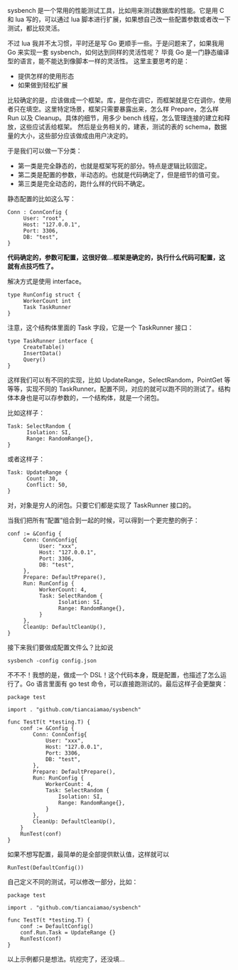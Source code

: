 sysbench 是一个常用的性能测试工具，比如用来测试数据库的性能。它是用 C 和 lua 写的，可以通过 lua 脚本进行扩展，如果想自己改一些配置参数或者改一下测试，都比较灵活。

不过 lua 我并不太习惯，平时还是写 Go 更顺手一些。于是问题来了，如果我用 Go 来实现一套 sysbench，如何达到同样的灵活性呢？ 毕竟 Go 是一门静态编译型的语言，能不能达到像脚本一样的灵活性。
这里主要思考的是：

- 提供怎样的使用形态
- 如果做到轻松扩展

比较确定的是，应该做成一个框架。库，是你在调它，而框架就是它在调你，使用者只在填空。这里特定场景，框架只需要暴露出来，怎么样 Prepare，怎么样 Run 以及 Cleanup。具体的细节，用多少 bench 线程，怎么管理连接的建立和释放，这些应试丢给框架。
然后是业务相关的，建表，测试的表的 schema，数据量的大小，这些部分应该做成由用户决定的。

于是我们可以做一下分类：

- 第一类是完全静态的，也就是框架写死的部分。特点是逻辑比较固定。
- 第二类是配置的参数，半动态的。也就是代码确定了，但是细节的值可变。
- 第三类是完全动态的，跑什么样的代码不确定。

静态配置的比如这么写：

```
Conn : ConnConfig {
     User: "root",
     Host: "127.0.0.1",
     Port: 3306,
     DB: "test",
}
```

**代码确定的，参数可配置，这很好做...框架是确定的，执行什么代码可配置，这就有点技巧性了。**

解决方式是使用 interface。

```
type RunConfig struct {
     WorkerCount int
     Task TaskRunner
}
```

注意，这个结构体里面的 Task 字段，它是一个 TaskRunner 接口：

```
type TaskRunner interface {
     CreateTable()
     InsertData()
     Query()
}
```

这样我们可以有不同的实现，比如 UpdateRange，SelectRandom，PointGet 等等等，实现不同的 TaskRunner。配置不同，对应的就可以跑不同的测试了。结构体本身也是可以存参数的，一个结构体，就是一个闭包。

比如这样子：

```
Task: SelectRandom {
      Isolation: SI,
      Range: RandomRange{},
}
```

或者这样子：

```
Task: UpdateRange {
      Count: 30,
      Conflict: 50,
}
```

对，对象是穷人的闭包。只要它们都是实现了 TaskRunner 接口的。

当我们把所有“配置”组合到一起的时候，可以得到一个更完整的例子：

```
conf := &Config {
     Conn: ConnConfig{
          User: "xxx",
          Host: "127.0.0.1",
          Port: 3306,
          DB: "test",
     },
     Prepare: DefaultPrepare(),
     Run: RunConfig {
          WorkerCount: 4,
          Task: SelectRandom {
                Isolation: SI,
                Range: RandomRange{},
          }
     },
     CleanUp: DefaultCleanUp(),
}
```

接下来我们要做成配置文件么？比如说

```
sysbench -config config.json
```

不不不！我想的是，做成一个 DSL！这个代码本身，既是配置，也描述了怎么运行了。Go 语言里面有 go test 命令，可以直接跑测试的。最后这样子会更酸爽：

```
package test

import . "github.com/tiancaiamao/sysbench"

func TestT(t *testing.T) {
	conf := &Config {
		Conn: ConnConfig{
			User: "xxx",
			Host: "127.0.0.1",
			Port: 3306,
			DB: "test",
		},
		Prepare: DefaultPrepare(),
		Run: RunConfig {
			WorkerCount: 4,
			Task: SelectRandom {
				Isolation: SI,
				Range: RandomRange{},
			}
		},
		CleanUp: DefaultCleanUp(),
	}
	RunTest(conf)
}
```

如果不想写配置，最简单的是全部提供默认值，这样就可以

```
RunTest(DefaultConfig())
```

自己定义不同的测试，可以修改一部分，比如：

```
package test

import . "github.com/tiancaiamao/sysbench"

func TestT(t *testing.T) {
	conf := DefaultConfig()
	conf.Run.Task = UpdateRange {}
	RunTest(conf)
}
```

以上示例都只是想法。坑挖完了，还没填...
